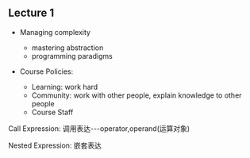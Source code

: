 ## Lecture 1

* Managing complexity
  * mastering abstraction
  * programming paradigms

* Course Policies:
  * Learning: work hard
  * Community: work with other people, explain knowledge to other people
  * Course Staff



Call Expression: 调用表达---operator,operand(运算对象)

Nested Expression: 嵌套表达













